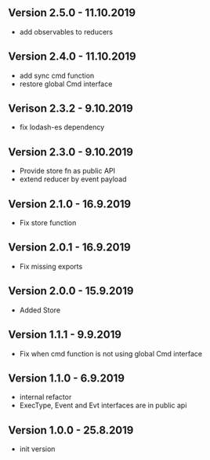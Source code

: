 ## Version 2.5.0 - 11.10.2019
- add observables to reducers

## Version 2.4.0 - 11.10.2019
- add sync cmd function
- restore global Cmd interface

## Verison 2.3.2 - 9.10.2019
- fix lodash-es dependency

## Version 2.3.0 - 9.10.2019
- Provide store fn as public API
- extend reducer by event payload

## Version 2.1.0 - 16.9.2019
- Fix store function

## Version 2.0.1 - 16.9.2019
- Fix missing exports

## Version 2.0.0 - 15.9.2019
- Added Store

## Version 1.1.1 - 9.9.2019
- Fix when cmd function is not using global Cmd interface

## Version 1.1.0 - 6.9.2019
- internal refactor
- ExecType, Event and Evt interfaces are in public api

## Version 1.0.0 - 25.8.2019
- init version
